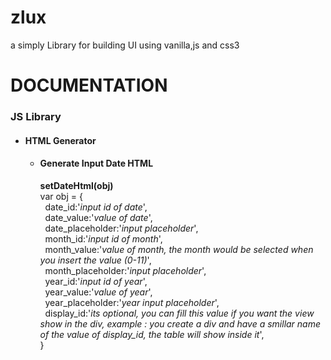 # zlux
a simply Library for building UI using vanilla,js and css3

<h1>DOCUMENTATION</h1>

<h3>JS Library</h3>

<ul>
    <li><h4><strong>HTML Generator</strong></h4>
        <ul>
            <li><h4>Generate Input Date HTML </h4>
                <span><strong>setDateHtml(obj)</strong></span>
                <br>
                <span>var obj = {<br>
                    &nbsp; date_id:'<i>input id of date</i>',<br>
                    &nbsp; date_value:'<i>value of date</i>',<br>
                    &nbsp; date_placeholder:'<i>input placeholder</i>',<br>
                    &nbsp; month_id:'<i>input id of month</i>',<br>
                    &nbsp; month_value:'<i>value of month, the month would be selected when you insert the value (0-11)</i>',<br>
                    &nbsp; month_placeholder:'<i>input placeholder</i>',<br>
                    &nbsp; year_id:'<i>input id of year</i>',<br>
                    &nbsp; year_value:'<i>value of year</i>',<br>
                    &nbsp; year_placeholder:'<i>year input placeholder</i>',<br>
                    &nbsp; display_id:'<i>its optional, you can fill this value if you want the view show in the div, example : you create a div and have a smillar name of the value of display_id, the table will show inside it</i>',<br>
                 }</span>
            </li>
        </ul>
    </li>
</ul>
